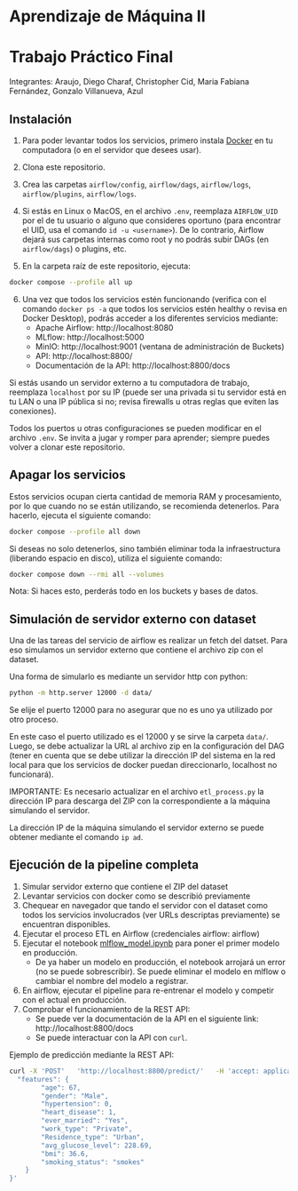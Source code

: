 # Aprendizaje de Máquina II

# Trabajo Práctico Final

Integrantes:
Araujo, Diego
Charaf, Christopher
Cid, Maria Fabiana
Fernández, Gonzalo
Villanueva, Azul

## Instalación

1. Para poder levantar todos los servicios, primero instala [Docker](https://docs.docker.com/engine/install/) en tu 
computadora (o en el servidor que desees usar).

2. Clona este repositorio.

3. Crea las carpetas `airflow/config`, `airflow/dags`, `airflow/logs`, `airflow/plugins`, 
`airflow/logs`.

4. Si estás en Linux o MacOS, en el archivo `.env`, reemplaza `AIRFLOW_UID` por el de tu 
usuario o alguno que consideres oportuno (para encontrar el UID, usa el comando 
`id -u <username>`). De lo contrario, Airflow dejará sus carpetas internas como root y no 
podrás subir DAGs (en `airflow/dags`) o plugins, etc.

5. En la carpeta raíz de este repositorio, ejecuta:

```bash
docker compose --profile all up
```

6. Una vez que todos los servicios estén funcionando (verifica con el comando `docker ps -a` 
que todos los servicios estén healthy o revisa en Docker Desktop), podrás acceder a los 
diferentes servicios mediante:
   - Apache Airflow: http://localhost:8080
   - MLflow: http://localhost:5000
   - MinIO: http://localhost:9001 (ventana de administración de Buckets)
   - API: http://localhost:8800/
   - Documentación de la API: http://localhost:8800/docs

Si estás usando un servidor externo a tu computadora de trabajo, reemplaza `localhost` por su IP 
(puede ser una privada si tu servidor está en tu LAN o una IP pública si no; revisa firewalls 
u otras reglas que eviten las conexiones).

Todos los puertos u otras configuraciones se pueden modificar en el archivo `.env`. Se invita 
a jugar y romper para aprender; siempre puedes volver a clonar este repositorio.

## Apagar los servicios

Estos servicios ocupan cierta cantidad de memoria RAM y procesamiento, por lo que cuando no 
se están utilizando, se recomienda detenerlos. Para hacerlo, ejecuta el siguiente comando:

```bash
docker compose --profile all down
```

Si deseas no solo detenerlos, sino también eliminar toda la infraestructura (liberando espacio en disco), 
utiliza el siguiente comando:

```bash
docker compose down --rmi all --volumes
```

Nota: Si haces esto, perderás todo en los buckets y bases de datos.

## Simulación de servidor externo con dataset
Una de las tareas del servicio de airflow es realizar un fetch del datset.
Para eso simulamos un servidor externo que contiene el archivo zip con el dataset.

Una forma de simularlo es mediante un servidor http con python:

```sh
python -m http.server 12000 -d data/
```

Se elije el puerto 12000 para no asegurar que no es uno ya utilizado por otro proceso.

En este caso el puerto utilizado es el 12000 y se sirve la carpeta `data/`.
Luego, se debe actualizar la URL al archivo zip en la configuración del DAG (tener en cuenta que se debe utilizar la
dirección IP del sistema en la red local para que los servicios de docker puedan direccionarlo, localhost no funcionará).

IMPORTANTE: Es necesario actualizar en el archivo `etl_process.py` la dirección IP para descarga del ZIP con
la correspondiente a la máquina simulando el servidor.

La dirección IP de la máquina simulando el servidor externo se puede obtener mediante el comando `ip ad`.

## Ejecución de la pipeline completa

1. Simular servidor externo que contiene el ZIP del dataset
2. Levantar servicios con docker como se describió previamente
3. Chequear en navegador que tando el servidor con el dataset como todos los servicios involucrados (ver URLs descriptas previamente) se encuentran disponibles.
3. Ejecutar el proceso ETL en Airflow (credenciales airflow: airflow)
4. Ejecutar el notebook [mlflow_model.ipynb](notebook/mlflow_model.ipynb) para poner el primer modelo en producción.
    - De ya haber un modelo en producción, el notebook arrojará un error (no se puede sobrescribir). Se puede eliminar el modelo en mlflow o cambiar el nombre del modelo a registrar.
5. En airflow, ejecutar el pipeline para re-entrenar el modelo y competir con el actual en producción.
6. Comprobar el funcionamiento de la REST API:
    - Se puede ver la documentación de la API en el siguiente link: http://localhost:8800/docs
    - Se puede interactuar con la API con `curl`.

Ejemplo de predicción mediante la REST API:

```bash
curl -X 'POST'   'http://localhost:8800/predict/'   -H 'accept: application/json'   -H 'Content-Type: application/json'   -d '{
  "features": {
        "age": 67,
        "gender": "Male",
        "hypertension": 0,
        "heart_disease": 1,
        "ever_married": "Yes",
        "work_type": "Private",
        "Residence_type": "Urban",
        "avg_glucose_level": 228.69,
        "bmi": 36.6,
        "smoking_status": "smokes"
    }
}'
```
